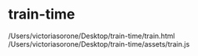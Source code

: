 # train-time

/Users/victoriasorone/Desktop/train-time/train.html
/Users/victoriasorone/Desktop/train-time/assets/train.js

